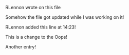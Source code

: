RLennon wrote on this file

Somehow the file got updated while I was working on it!

RLennon added this line at 14:23!

This is a change to the Oops!

Another entry!
